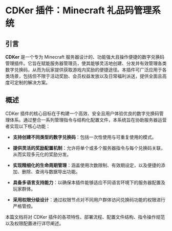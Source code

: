 # CDKer 插件：Minecraft 礼品码管理系统

## 引言

**CDKer** 是一个专为 Minecraft 服务器设计的、功能强大且操作便捷的数字兑换码管理插件。它旨在赋能服务器管理员，使其能够灵活地创建、分发并有效管理各类数字兑换码，从而为玩家提供获取游戏内奖励的便捷途径。本插件可广泛应用于各类场景，包括但不限于活动奖励、会员权益发放以及日常福利派送，提供全面且高度可定制的解决方案。

## 概述

CDKer 插件的核心目标在于构建一个高效、安全且用户体验优良的数字兑换码管理体系。通过整合一系列管理指令与结构化配置文件，本系统旨在协助服务器运营者实现以下核心功能：

* **支持创建不同类型的数字兑换码**：包括一次性使用与可重复使用的模式。

* **提供灵活的奖励配置机制**：允许将单个或多个服务器指令与每个兑换码关联，从而实现多元化的奖励分发。

* **实现精细化的生命周期管理**：涵盖使用次数限制、有效期设定，以及便捷的添加、删除、查询与数据导出功能。

* **具备多语言支持能力**：以确保本插件能够适应不同语言环境下的服务器配置及玩家群体。

* **采用权限分级设计**：通过权限节点对不同用户群体访问兑换码功能的权限进行严格管控。

本篇文档将对 CDKer 插件的各项特性、部署流程、配置文件结构、指令操作规范以及权限配置进行详尽阐述。